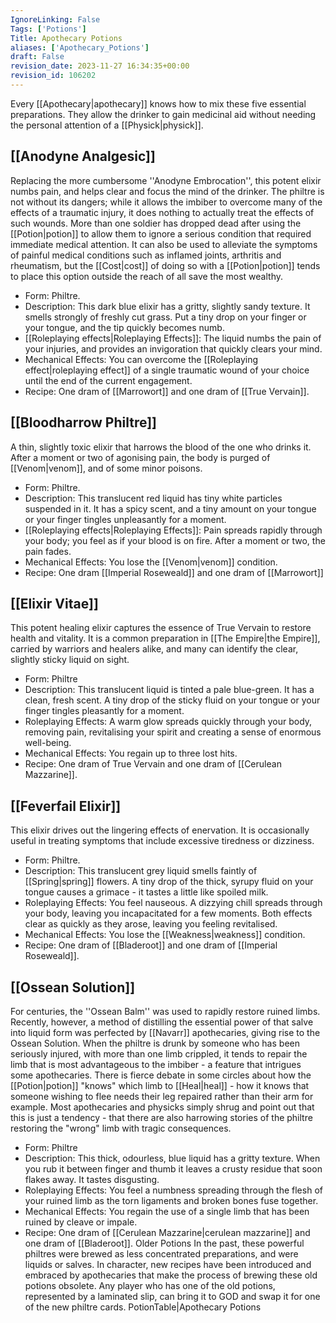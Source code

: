 ```yaml
---
IgnoreLinking: False
Tags: ['Potions']
Title: Apothecary Potions
aliases: ['Apothecary_Potions']
draft: False
revision_date: 2023-11-27 16:34:35+00:00
revision_id: 106202
---
```


Every [[Apothecary|apothecary]] knows how to mix these five essential preparations. They allow the drinker to gain medicinal aid without needing the personal attention of a [[Physick|physick]].
## [[Anodyne Analgesic]]
Replacing the more cumbersome ''Anodyne Embrocation'', this potent elixir numbs pain, and helps clear and focus the mind of the drinker. The philtre is not without its dangers; while it allows the imbiber to overcome many of the effects of a traumatic injury, it does nothing to actually treat the effects of such wounds. More than one soldier has dropped dead after using the [[Potion|potion]] to allow them to ignore a serious condition that required immediate medical attention. It can also be used to alleviate the symptoms of painful medical conditions such as inflamed joints, arthritis and rheumatism, but the [[Cost|cost]] of doing so with a [[Potion|potion]] tends to place this option outside the reach of all save the most wealthy. 
* Form: Philtre.
* Description: This dark blue elixir has a gritty, slightly sandy texture. It smells strongly of freshly cut grass. Put a tiny drop on your finger or your tongue, and the tip quickly becomes numb.
* [[Roleplaying effects|Roleplaying Effects]]: The liquid numbs the pain of your injuries, and provides an invigoration that quickly clears your mind.
* Mechanical Effects: You can overcome the [[Roleplaying effect|roleplaying effect]] of a single traumatic wound of your choice until the end of the current engagement.
* Recipe: One dram of [[Marrowort]] and one dram of [[True Vervain]].
## [[Bloodharrow Philtre]]
A thin, slightly toxic elixir that harrows the blood of the one who drinks it. After a moment or two of agonising pain, the body is purged of [[Venom|venom]], and of some minor poisons.
* Form: Philtre. 
* Description: This translucent red liquid has tiny white particles suspended in it. It has a spicy scent, and a tiny amount on your tongue or your finger tingles unpleasantly for a moment.
* [[Roleplaying effects|Roleplaying Effects]]: Pain spreads rapidly through your body; you feel as if your blood is on fire. After a moment or two, the pain fades.
* Mechanical Effects: You lose the [[Venom|venom]] condition.
* Recipe: One dram [[Imperial Roseweald]] and one dram of [[Marrowort]]
## [[Elixir Vitae]]
This potent healing elixir captures the essence of True Vervain to restore health and vitality. It is a common preparation in [[The Empire|the Empire]], carried by warriors and healers alike, and many can identify the clear, slightly sticky liquid on sight.
* Form: Philtre
* Description: This translucent liquid is tinted a pale blue-green. It has a clean, fresh scent. A tiny drop of the sticky fluid on your tongue or your finger tingles pleasantly for a moment.
* Roleplaying Effects: A warm glow spreads quickly through your body, removing pain, revitalising your spirit and creating a sense of enormous well-being.
* Mechanical Effects: You regain up to three lost hits.
* Recipe: One dram of True Vervain and one dram of [[Cerulean Mazzarine]].
## [[Feverfail Elixir]]
This elixir drives out the lingering effects of enervation. It is occasionally useful in treating symptoms that include excessive tiredness or dizziness.
* Form: Philtre.
* Description: This translucent grey liquid smells faintly of [[Spring|spring]] flowers. A tiny drop of the thick, syrupy fluid on your tongue causes a grimace - it tastes a little like spoiled milk.
* Roleplaying Effects: You feel nauseous. A dizzying chill spreads through your body, leaving you incapacitated for a few moments. Both effects clear as quickly as they arose, leaving you feeling revitalised.
* Mechanical Effects: You lose the [[Weakness|weakness]] condition. 
* Recipe: One dram of [[Bladeroot]] and one dram of [[Imperial Roseweald]].
## [[Ossean Solution]]
For centuries, the ''Ossean Balm'' was used to rapidly restore ruined limbs. Recently, however, a method of distilling the essential power of that salve into liquid form was perfected by [[Navarr]] apothecaries, giving rise to the Ossean Solution. When the philtre is drunk by someone who has been seriously injured, with more than one limb crippled, it tends to repair the limb that is most advantageous to the imbiber - a feature that intrigues some apothecaries. There is fierce debate in some circles about how the [[Potion|potion]] "knows" which limb to [[Heal|heal]] - how it knows that someone wishing to flee needs their leg repaired rather than their arm for example. Most apothecaries and physicks simply shrug and point out that this is just a tendency - that there are also harrowing stories of the philtre restoring the "wrong" limb with tragic consequences.
* Form: Philtre
* Description: This thick, odourless, blue liquid has a gritty texture. When you rub it between finger and thumb it leaves a crusty residue that soon flakes away. It tastes disgusting.
* Roleplaying Effects: You feel a numbness spreading through the flesh of your ruined limb as the torn ligaments and broken bones fuse together.
* Mechanical Effects: You regain the use of a single limb that has been ruined by cleave or impale. 
* Recipe: One dram of [[Cerulean Mazzarine|cerulean mazzarine]] and one dram of [[Bladeroot]].
Older Potions
In the past, these powerful philtres were brewed as less concentrated preparations, and were liquids or salves. In character, new recipes have been introduced and embraced by apothecaries that make the process of brewing these old potions obsolete.
Any player who has one of the old potions, represented by a laminated slip, can bring it to GOD and swap it for one of the new philtre cards.
PotionTable|Apothecary Potions